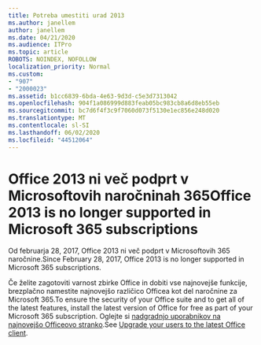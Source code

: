 ```yaml
---
title: Potreba umestiti urad 2013
ms.author: janellem
author: janellem
ms.date: 04/21/2020
ms.audience: ITPro
ms.topic: article
ROBOTS: NOINDEX, NOFOLLOW
localization_priority: Normal
ms.custom:
- "907"
- "2000023"
ms.assetid: b1cc6839-6bda-4e63-9d3d-c5e3d7313042
ms.openlocfilehash: 904f1a086999d883feab05bc983cb8a6d8eb55eb
ms.sourcegitcommit: bc7d6f4f3c9f7060d073f5130e1ec856e248d020
ms.translationtype: MT
ms.contentlocale: sl-SI
ms.lasthandoff: 06/02/2020
ms.locfileid: "44512064"
---
```

# <a name="office-2013-is-no-longer-supported-in-microsoft-365-subscriptions"></a><span data-ttu-id="b6706-102">Office 2013 ni več podprt v Microsoftovih naročninah 365</span><span class="sxs-lookup"><span data-stu-id="b6706-102">Office 2013 is no longer supported in Microsoft 365 subscriptions</span></span>

<span data-ttu-id="b6706-103">Od februarja 28, 2017, Office 2013 ni več podprt v Microsoftovih 365 naročnine.</span><span class="sxs-lookup"><span data-stu-id="b6706-103">Since February 28, 2017, Office 2013 is no longer supported in Microsoft 365 subscriptions.</span></span>
  
<span data-ttu-id="b6706-104">Če želite zagotoviti varnost zbirke Office in dobiti vse najnovejše funkcije, brezplačno namestite najnovejšo različico Officea kot del naročnine za Microsoft 365.</span><span class="sxs-lookup"><span data-stu-id="b6706-104">To ensure the security of your Office suite and to get all of the latest features, install the latest version of Office for free as part of your Microsoft 365 subscription.</span></span> <span data-ttu-id="b6706-105">Oglejte si [nadgradnjo uporabnikov na najnovejšo Officeovo stranko](https://docs.microsoft.com/microsoft-365/admin/setup/upgrade-users-to-latest-office-client).</span><span class="sxs-lookup"><span data-stu-id="b6706-105">See [Upgrade your users to the latest Office client](https://docs.microsoft.com/microsoft-365/admin/setup/upgrade-users-to-latest-office-client).</span></span>
  